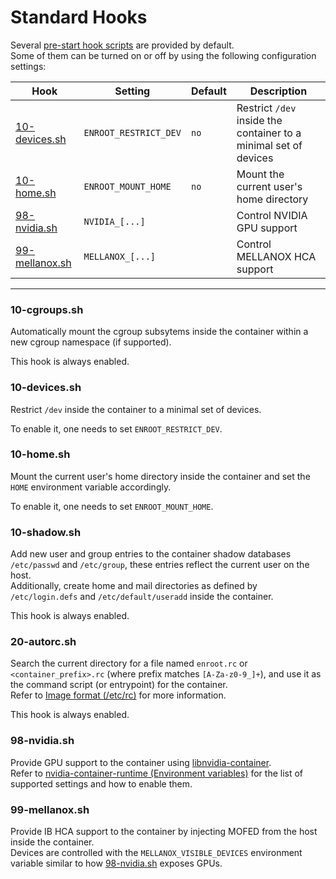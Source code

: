 # Standard Hooks

Several [pre-start hook scripts](configuration.md#pre-start-hook-scripts) are provided by default.  
Some of them can be turned on or off by using the following configuration settings:

| Hook | Setting | Default | Description |
| ---- | ------ | ------ | ------ |
| [10-devices.sh](#10-devicessh) | `ENROOT_RESTRICT_DEV` | `no` | Restrict `/dev` inside the container to a minimal set of devices |
| [10-home.sh](#10-homesh) | `ENROOT_MOUNT_HOME` | `no` |  Mount the current user's home directory |
| [98-nvidia.sh](#98-nvidiash) | `NVIDIA_[...]` | | Control NVIDIA GPU support |
| [99-mellanox.sh](#99-mellanoxsh) | `MELLANOX_[...]` | | Control MELLANOX HCA support |

---

### 10-cgroups.sh

Automatically mount the cgroup subsytems inside the container within a new cgroup namespace (if supported).

This hook is always enabled.

### 10-devices.sh

Restrict `/dev` inside the container to a minimal set of devices.

To enable it, one needs to set `ENROOT_RESTRICT_DEV`.

### 10-home.sh

Mount the current user's home directory inside the container and set the `HOME` environment variable accordingly.

To enable it, one needs to set `ENROOT_MOUNT_HOME`.

### 10-shadow.sh

Add new user and group entries to the container shadow databases `/etc/passwd` and `/etc/group`, these entries reflect the current user on the host.  
Additionally, create home and mail directories as defined by `/etc/login.defs` and `/etc/default/useradd` inside the container.

This hook is always enabled.

### 20-autorc.sh

Search the current directory for a file named `enroot.rc` or `<container_prefix>.rc` (where prefix matches `[A-Za-z0-9_]+`), and use it as the command script (or entrypoint) for the container.  
Refer to [Image format (/etc/rc)](image-format.md) for more information.

This hook is always enabled.

### 98-nvidia.sh
Provide GPU support to the container using [libnvidia-container](https://github.com/NVIDIA/libnvidia-container).  
Refer to [nvidia-container-runtime (Environment variables)](https://github.com/NVIDIA/nvidia-container-runtime/#environment-variables-oci-spec)
for the list of supported settings and how to enable them.

### 99-mellanox.sh
Provide IB HCA support to the container by injecting MOFED from the host inside the container.  
Devices are controlled with the `MELLANOX_VISIBLE_DEVICES` environment variable similar to how [98-nvidia.sh](#98-nvidiash) exposes GPUs.
